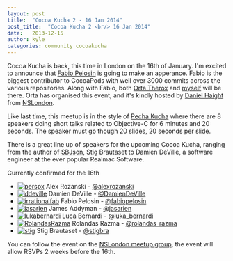 ```yaml
---
layout: post
title:  "Cocoa Kucha 2 - 16 Jan 2014"
post_title:  "Cocoa Kucha 2 <br/> 16 Jan 2014"
date:   2013-12-15
author: kyle
categories: community cocoakucha
---
```


Cocoa Kucha is back, this time in London on the 16th of January. I'm excited to
announce that [Fabio Pelosin](https://twitter.com/fabiopelosin) is going to
make an apperance. Fabio is the biggest contributor to CocoaPods with well
over 3000 commits across the various repositories. Along with Fabio, both
[Orta Therox](https://twitter.com/orta) and [myself](https://twitter.com/kylefuller)
will be there. Orta has organised this event, and it's kindly hosted by
[Daniel Haight](https://twitter.com/daniel1of1) from [NSLondon](http://www.meetup.com/NSLondon/). 

<!-- more -->

Like last time, this meetup is in the style of [Pecha
Kucha](http://www.pechakucha.org/faq) where there are 8 speakers doing short
talks related to Objective-C for 6 minutes and 20 seconds. The speaker must go
though 20 slides, 20 seconds per slide.

There is a great line up of speakers for the upcoming Cocoa Kucha, ranging from
the author of [SBJson](http://cocoapods.org/?q=SBJSON), Stig Brautaset to
Damien DeVille, a software engineer at the ever popular Realmac Software.

Currently confirmed for the 16th

* [![perspx](/assets/blog_img/github_octokitty.png)](https://github.com/perspx/)  Alex Rozanski - [@alexrozanski](http://twitter.com/alexrozanski)
* [![ddeville](/assets/blog_img/github_octokitty.png)](https://github.com/ddeville/)   Damien DeVille - [@DamienDeVille](http://twitter.com/DamienDeVille)
* [![irrationalfab](/assets/blog_img/github_octokitty.png)](https://github.com/irrationalfab/)  Fabio Pelosin - [@fabiopelosin](http://twitter.com/fabiopelosin)
* [![jasarien](/assets/blog_img/github_octokitty.png)](https://github.com/jasarien/)  James Addyman - [@jasarien](http://twitter.com/jasarien)
* [![lukabernardi](/assets/blog_img/github_octokitty.png)](https://github.com/lukabernardi/)  Luca Bernardi - [@luka_bernardi](http://twitter.com/luka_bernardi)
* [![RolandasRazma](/assets/blog_img/github_octokitty.png)](https://github.com/RolandasRazma/)  Rolandas Razma - [@rolandas_razma](http://twitter.com/rolandas_razma)
* [![stig](/assets/blog_img/github_octokitty.png)](https://github.com/stig/)  Stig Brautaset -  [@stigbra](http://twitter.com/stigbra)

You can follow the event on the [NSLondon meetup
group](http://www.meetup.com/NSLondon/), the event will allow
RSVPs 2 weeks before the 16th.
